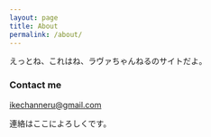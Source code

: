 ```yaml
---
layout: page
title: About
permalink: /about/
---
```


えっとね、これはね、ラヴァちゃんねるのサイトだよ。

### Contact me

[ikechanneru@gmail.com](mailto:ikechanneru@gmail.com)

連絡はここによろしくです。

